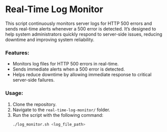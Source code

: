 # Real-Time Log Monitor

This script continuously monitors server logs for HTTP 500 errors and sends real-time alerts whenever a 500 error is detected. It’s designed to help system administrators quickly respond to server-side issues, reducing downtime and improving system reliability.

### Features:
- Monitors log files for HTTP 500 errors in real-time.
- Sends immediate alerts when a 500 error is detected.
- Helps reduce downtime by allowing immediate response to critical server-side failures.

### Usage:
1. Clone the repository.
2. Navigate to the `real-time-log-monitor/` folder.
3. Run the script with the following command:
   ```bash
   ./log_monitor.sh <log_file_path>
